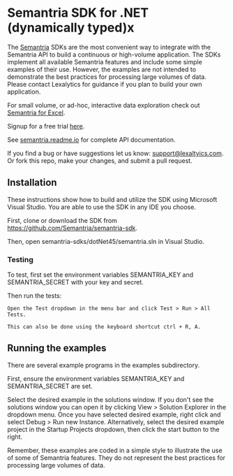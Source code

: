 # Semantria SDK for .NET (dynamically typed)x

The [Semantria](https://www.lexalytics.com/semantria) SDKs are the most convenient way to integrate with the Semantria API to build a continuous or high-volume application. The SDKs implement all available Semantria features and include some simple examples of their use. However, the examples are not intended to demonstrate the best practices for processing large volumes of data. Please contact Lexalytics for guidance if you plan to build your own application.

For small volume, or ad-hoc, interactive data exploration check out [Semantria for Excel](https://www.lexalytics.com/semantria/excel).

Signup for a free trial [here](https://www.lexalytics.com/signup).

See [semantria.readme.io](https://semantria.readme.io/docs/) for complete API documentation.

If you find a bug or have suggestions let us know: support@lexaltyics.com. Or fork this repo, make your changes, and submit a pull request.

## Installation

These instructions show how to build and utilize the SDK using Microsoft Visual Studio. You are able to use the SDK in any IDE you choose.

First, clone or download the SDK from https://github.com/Semantria/semantria-sdk.

Then, open semantria-sdks/dotNet45/semantria.sln in Visual Studio.

### Testing

To test, first set the environment variables SEMANTRIA\_KEY and SEMANTRIA\_SECRET with your key and secret.

Then run the tests:

    Open the Test dropdown in the menu bar and click Test > Run > All Tests.
    
    This can also be done using the keyboard shortcut ctrl + R, A.

## Running the examples

There are several example programs in the examples subdirectory.

First, ensure the environment variables SEMANTRIA\_KEY and SEMANTRIA\_SECRET are set.

Select the desired example in the solutions window. If you don't see the solutions window you can open it by clicking View > Solution Explorer in the dropdown menu. Once you have selected desired example, right click and select Debug > Run new Instance. Alternatively, select the desired example project in the Startup Projects dropdown, then click the start button to the right.

Remember, these examples are coded in a simple style to illustrate the use of some of Semantria features. They do not represent the best practices for processing large volumes of data.

